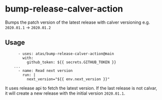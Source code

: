 # bump-release-calver-action

Bumps the patch version of the latest release with calver versioning e.g. `2020.01.1` -> `2020.01.2`

## Usage

```
      - uses: atas/bump-release-calver-action@main
        with:
          github_token: ${{ secrets.GITHUB_TOKEN }}
    ...
      - name: Read next version
        run: |
          next_version="${{ env.next_version }}"
```

It uses release api to fetch the latest version. If the last release is not calvar, it will create a new release with the initial version `2020.01.1`.
